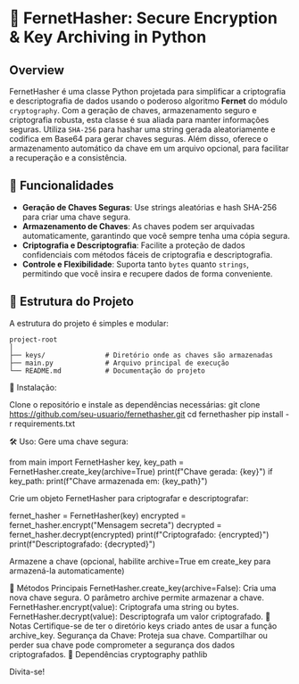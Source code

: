 # 🔐 FernetHasher: Secure Encryption & Key Archiving in Python

## Overview
FernetHasher é uma classe Python projetada para simplificar a criptografia e descriptografia de dados usando o poderoso algoritmo **Fernet** do módulo `cryptography`. Com a geração de chaves, armazenamento seguro e criptografia robusta, esta classe é sua aliada para manter informações seguras. Utiliza `SHA-256` para hashar uma string gerada aleatoriamente e codifica em Base64 para gerar chaves seguras. Além disso, oferece o armazenamento automático da chave em um arquivo opcional, para facilitar a recuperação e a consistência.

## 🔧 Funcionalidades
- **Geração de Chaves Seguras**: Use strings aleatórias e hash SHA-256 para criar uma chave segura.
- **Armazenamento de Chaves**: As chaves podem ser arquivadas automaticamente, garantindo que você sempre tenha uma cópia segura.
- **Criptografia e Descriptografia**: Facilite a proteção de dados confidenciais com métodos fáceis de criptografia e descriptografia.
- **Controle e Flexibilidade**: Suporta tanto `bytes` quanto `strings`, permitindo que você insira e recupere dados de forma conveniente.

## 📁 Estrutura do Projeto
A estrutura do projeto é simples e modular:
```plaintext
project-root
│
├── keys/               # Diretório onde as chaves são armazenadas
├── main.py             # Arquivo principal de execução
└── README.md           # Documentação do projeto
````

🚀 Instalação:

Clone o repositório e instale as dependências necessárias:
git clone https://github.com/seu-usuario/fernethasher.git
cd fernethasher
pip install -r requirements.txt

🛠️ Uso:
Gere uma chave segura:

from main import FernetHasher
key, key_path = FernetHasher.create_key(archive=True)
print(f"Chave gerada: {key}")
if key_path:
    print(f"Chave armazenada em: {key_path}")

Crie um objeto FernetHasher para criptografar e descriptografar:

fernet_hasher = FernetHasher(key)
encrypted = fernet_hasher.encrypt("Mensagem secreta")
decrypted = fernet_hasher.decrypt(encrypted)
print(f"Criptografado: {encrypted}")
print(f"Descriptografado: {decrypted}")

Armazene a chave (opcional, habilite archive=True em create_key para armazená-la automaticamente)

🤖 Métodos Principais
FernetHasher.create_key(archive=False): Cria uma nova chave segura. O parâmetro archive permite armazenar a chave.
FernetHasher.encrypt(value): Criptografa uma string ou bytes.
FernetHasher.decrypt(value): Descriptografa um valor criptografado.
📝 Notas
Certifique-se de ter o diretório keys criado antes de usar a função archive_key.
Segurança da Chave: Proteja sua chave. Compartilhar ou perder sua chave pode comprometer a segurança dos dados criptografados.
🔗 Dependências
cryptography
pathlib

Divita-se!
